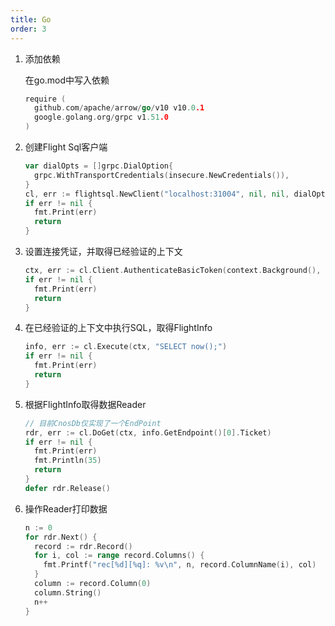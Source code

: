 ```yaml
---
title: Go
order: 3
---
```


1. 添加依赖

   在go.mod中写入依赖

   ```go
   require (
     github.com/apache/arrow/go/v10 v10.0.1
     google.golang.org/grpc v1.51.0
   )
   ```

2. 创建Flight Sql客户端

   ```go
   var dialOpts = []grpc.DialOption{
     grpc.WithTransportCredentials(insecure.NewCredentials()),
   }
   cl, err := flightsql.NewClient("localhost:31004", nil, nil, dialOpts...)
   if err != nil {
     fmt.Print(err)
     return
   }
   ```

3. 设置连接凭证，并取得已经验证的上下文

   ```go
   ctx, err := cl.Client.AuthenticateBasicToken(context.Background(), "root", "")
   if err != nil {
     fmt.Print(err)
     return
   }
   ```

4. 在已经验证的上下文中执行SQL，取得FlightInfo

   ```go
   info, err := cl.Execute(ctx, "SELECT now();")
   if err != nil {
     fmt.Print(err)
     return
   }
   ```

5. 根据FlightInfo取得数据Reader

   ```go
   // 目前CnosDb仅实现了一个EndPoint
   rdr, err := cl.DoGet(ctx, info.GetEndpoint()[0].Ticket)
   if err != nil {
     fmt.Print(err)
     fmt.Println(35)
     return
   }
   defer rdr.Release()
   ```

6. 操作Reader打印数据

   ```go
   n := 0
   for rdr.Next() {
     record := rdr.Record()
     for i, col := range record.Columns() {
       fmt.Printf("rec[%d][%q]: %v\n", n, record.ColumnName(i), col)
     }
     column := record.Column(0)
     column.String()
     n++
   }
   ```